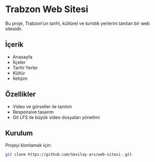 # Trabzon Web Sitesi

Bu proje, Trabzon’un tarihi, kültürel ve turistik yerlerini tanıtan bir web sitesidir.

## İçerik

- Anasayfa
- İlçeler
- Tarihi Yerler
- Kültür
- İletişim

## Özellikler

- Video ve görseller ile tanıtım
- Responsive tasarım
- Git LFS ile büyük video dosyaları yönetimi

## Kurulum

Projeyi klonlamak için:

```bash
git clone https://github.com/Sevilay-ars/web-sitesi-.git

